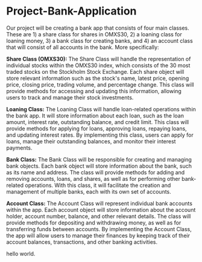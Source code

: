 # Project-Bank-Application

Our project will be creating a bank app that consists of four main classes. These are 1) a share class for shares in OMXS30, 2) a loaning class for loaning money, 3) a bank class for creating banks, and 4) an account class that will consist of all accounts in the bank.
More specifically:

**Share Class (OMXS30):** The Share Class will handle the representation of individual stocks within the OMXS30 index, which consists of the 30 most traded stocks on the Stockholm Stock Exchange. Each share object will store relevant information such as the stock's name, latest price, opening price, closing price, trading volume, and percentage change. This class will provide methods for accessing and updating this information, allowing users to track and manage their stock investments.

**Loaning Class:** The Loaning Class will handle loan-related operations within the bank app. It will store information about each loan, such as the loan amount, interest rate, outstanding balance, and credit limit. This class will provide methods for applying for loans, approving loans, repaying loans, and updating interest rates. By implementing this class, users can apply for loans, manage their outstanding balances, and monitor their interest payments.

**Bank Class:** The Bank Class will be responsible for creating and managing bank objects. Each bank object will store information about the bank, such as its name and address. The class will provide methods for adding and removing accounts, loans, and shares, as well as for performing other bank-related operations. With this class, it will facilitate the creation and management of multiple banks, each with its own set of accounts.

**Account Class:** The Account Class will represent individual bank accounts within the app. Each account object will store information about the account holder, account number, balance, and other relevant details. The class will provide methods for depositing and withdrawing money, as well as for transferring funds between accounts. By implementing the Account Class, the app will allow users to manage their finances by keeping track of their account balances, transactions, and other banking activities.


hello world.